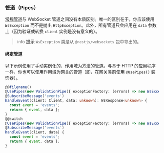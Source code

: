 ### 管道（Pipes）

[常规管道](/pipes)与 WebSocket 管道之间没有本质区别。唯一的区别在于，你应该使用 `WsException` 而不是抛出 `HttpException`。此外，所有管道只会应用在 `data` 参数上（因为验证或转换 `client` 实例是没有意义的）。

> info **提示** `WsException` 类是从 `@nestjs/websockets` 包中导出的。

#### 绑定管道

以下示例使用了手动实例化的、作用域为方法的管道。与基于 HTTP 的应用程序一样，你也可以使用作用域为网关的管道（即，在网关类前使用 `@UsePipes()` 装饰器）。

```typescript
@@filename()
@UsePipes(new ValidationPipe({ exceptionFactory: (errors) => new WsException(errors) }))
@SubscribeMessage('events')
handleEvent(client: Client, data: unknown): WsResponse<unknown> {
  const event = 'events';
  return { event, data };
}
@@switch
@UsePipes(new ValidationPipe({ exceptionFactory: (errors) => new WsException(errors) }))
@SubscribeMessage('events')
handleEvent(client, data) {
  const event = 'events';
  return { event, data };
}
```
